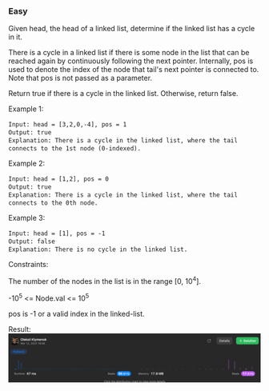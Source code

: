 ### Easy
Given head, the head of a linked list, determine if the linked list has a cycle in it.

There is a cycle in a linked list if there is some node in the list that can be reached again by continuously following the next pointer. Internally, pos is used to denote the index of the node that tail's next pointer is connected to. Note that pos is not passed as a parameter.

Return true if there is a cycle in the linked list. Otherwise, return false.

 

Example 1:

```
Input: head = [3,2,0,-4], pos = 1
Output: true
Explanation: There is a cycle in the linked list, where the tail connects to the 1st node (0-indexed).
```
Example 2:

```
Input: head = [1,2], pos = 0
Output: true
Explanation: There is a cycle in the linked list, where the tail connects to the 0th node.
```
Example 3:

```
Input: head = [1], pos = -1
Output: false
Explanation: There is no cycle in the linked list.
 ```

Constraints:

The number of the nodes in the list is in the range [0, 10<sup>4</sup>].

-10<sup>5</sup> <= Node.val <= 10<sup>5</sup>

pos is -1 or a valid index in the linked-list.



Result:
![img.png](img.png)
